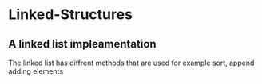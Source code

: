 # Linked-Structures
## A linked list impleamentation
The linked list has diffrent methods that are used for example sort, append adding elements
